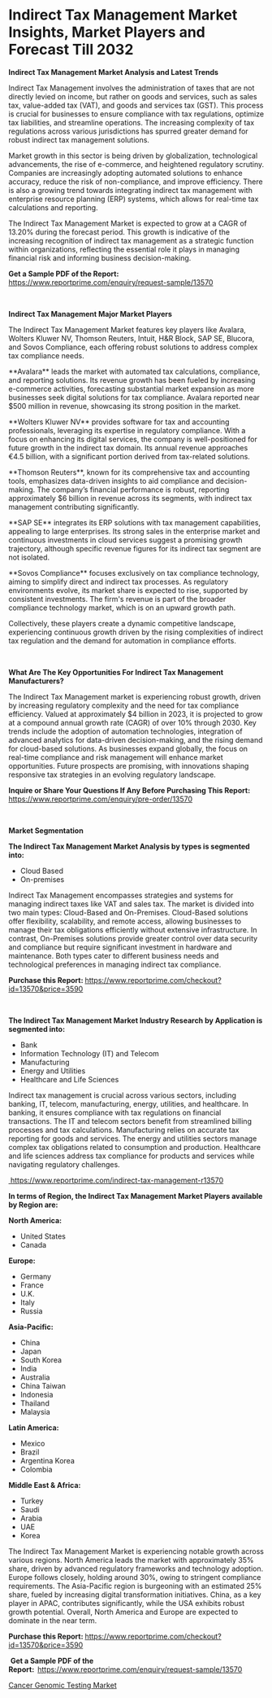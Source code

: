 <p><h1>Indirect Tax Management Market Insights, Market Players and Forecast Till 2032</h1></p><p><strong>Indirect Tax Management Market Analysis and Latest Trends</strong></p>
<p><p>Indirect Tax Management involves the administration of taxes that are not directly levied on income, but rather on goods and services, such as sales tax, value-added tax (VAT), and goods and services tax (GST). This process is crucial for businesses to ensure compliance with tax regulations, optimize tax liabilities, and streamline operations. The increasing complexity of tax regulations across various jurisdictions has spurred greater demand for robust indirect tax management solutions.</p><p>Market growth in this sector is being driven by globalization, technological advancements, the rise of e-commerce, and heightened regulatory scrutiny. Companies are increasingly adopting automated solutions to enhance accuracy, reduce the risk of non-compliance, and improve efficiency. There is also a growing trend towards integrating indirect tax management with enterprise resource planning (ERP) systems, which allows for real-time tax calculations and reporting.</p><p>The Indirect Tax Management Market is expected to grow at a CAGR of 13.20% during the forecast period. This growth is indicative of the increasing recognition of indirect tax management as a strategic function within organizations, reflecting the essential role it plays in managing financial risk and informing business decision-making.</p></p>
<p><strong>Get a Sample PDF of the Report:&nbsp;</strong> <a href="https://www.reportprime.com/enquiry/request-sample/13570?utm_campaign=3571&utm_medium=2&utm_source=Github&utm_content=ia&utm_term=20032025&utm_id=indirect-tax-management">https://www.reportprime.com/enquiry/request-sample/13570</a></p>
<p>&nbsp;</p>
<p><strong>Indirect Tax Management Major Market Players</strong></p>
<p><p>The Indirect Tax Management Market features key players like Avalara, Wolters Kluwer NV, Thomson Reuters, Intuit, H&R Block, SAP SE, Blucora, and Sovos Compliance, each offering robust solutions to address complex tax compliance needs. </p><p>**Avalara** leads the market with automated tax calculations, compliance, and reporting solutions. Its revenue growth has been fueled by increasing e-commerce activities, forecasting substantial market expansion as more businesses seek digital solutions for tax compliance. Avalara reported near $500 million in revenue, showcasing its strong position in the market.</p><p>**Wolters Kluwer NV** provides software for tax and accounting professionals, leveraging its expertise in regulatory compliance. With a focus on enhancing its digital services, the company is well-positioned for future growth in the indirect tax domain. Its annual revenue approaches €4.5 billion, with a significant portion derived from tax-related solutions.</p><p>**Thomson Reuters**, known for its comprehensive tax and accounting tools, emphasizes data-driven insights to aid compliance and decision-making. The company’s financial performance is robust, reporting approximately $6 billion in revenue across its segments, with indirect tax management contributing significantly.</p><p>**SAP SE** integrates its ERP solutions with tax management capabilities, appealing to large enterprises. Its strong sales in the enterprise market and continuous investments in cloud services suggest a promising growth trajectory, although specific revenue figures for its indirect tax segment are not isolated.</p><p>**Sovos Compliance** focuses exclusively on tax compliance technology, aiming to simplify direct and indirect tax processes. As regulatory environments evolve, its market share is expected to rise, supported by consistent investments. The firm's revenue is part of the broader compliance technology market, which is on an upward growth path.</p><p>Collectively, these players create a dynamic competitive landscape, experiencing continuous growth driven by the rising complexities of indirect tax regulation and the demand for automation in compliance efforts.</p></p>
<p>&nbsp;</p>
<p><strong>What Are The Key Opportunities For Indirect Tax Management Manufacturers?</strong></p>
<p><p>The Indirect Tax Management market is experiencing robust growth, driven by increasing regulatory complexity and the need for tax compliance efficiency. Valued at approximately $4 billion in 2023, it is projected to grow at a compound annual growth rate (CAGR) of over 10% through 2030. Key trends include the adoption of automation technologies, integration of advanced analytics for data-driven decision-making, and the rising demand for cloud-based solutions. As businesses expand globally, the focus on real-time compliance and risk management will enhance market opportunities. Future prospects are promising, with innovations shaping responsive tax strategies in an evolving regulatory landscape.</p></p>
<p><strong>Inquire or Share Your Questions If Any Before Purchasing This Report:</strong> <a href="https://www.reportprime.com/enquiry/pre-order/13570?utm_campaign=3571&utm_medium=2&utm_source=Github&utm_content=ia&utm_term=20032025&utm_id=indirect-tax-management">https://www.reportprime.com/enquiry/pre-order/13570</a></p>
<p>&nbsp;</p>
<p><strong>Market Segmentation</strong></p>
<p><strong>The Indirect Tax Management Market Analysis by types is segmented into:</strong></p>
<p><ul><li>Cloud Based</li><li>On-premises</li></ul></p>
<p><p>Indirect Tax Management encompasses strategies and systems for managing indirect taxes like VAT and sales tax. The market is divided into two main types: Cloud-Based and On-Premises. Cloud-Based solutions offer flexibility, scalability, and remote access, allowing businesses to manage their tax obligations efficiently without extensive infrastructure. In contrast, On-Premises solutions provide greater control over data security and compliance but require significant investment in hardware and maintenance. Both types cater to different business needs and technological preferences in managing indirect tax compliance.</p></p>
<p><strong>Purchase this Report:&nbsp;</strong><a href="https://www.reportprime.com/checkout?id=13570&price=3590&utm_campaign=3571&utm_medium=2&utm_source=Github&utm_content=ia&utm_term=20032025&utm_id=indirect-tax-management">https://www.reportprime.com/checkout?id=13570&price=3590</a></p>
<p>&nbsp;</p>
<p><strong>The Indirect Tax Management Market Industry Research by Application is segmented into:</strong></p>
<p><ul><li>Bank</li><li>Information Technology (IT) and Telecom</li><li>Manufacturing</li><li>Energy and Utilities</li><li>Healthcare and Life Sciences</li></ul></p>
<p><p>Indirect tax management is crucial across various sectors, including banking, IT, telecom, manufacturing, energy, utilities, and healthcare. In banking, it ensures compliance with tax regulations on financial transactions. The IT and telecom sectors benefit from streamlined billing processes and tax calculations. Manufacturing relies on accurate tax reporting for goods and services. The energy and utilities sectors manage complex tax obligations related to consumption and production. Healthcare and life sciences address tax compliance for products and services while navigating regulatory challenges.</p></p>
<p><a href="https://www.reportprime.com/indirect-tax-management-r13570?utm_campaign=3571&utm_medium=2&utm_source=Github&utm_content=ia&utm_term=20032025&utm_id=indirect-tax-management">&nbsp;https://www.reportprime.com/indirect-tax-management-r13570</a></p>
<p><strong>In terms of Region, the Indirect Tax Management Market Players available by Region are:</strong></p>
<p>
    <p> <strong> North America: </strong>
        <ul>
            <li>United States</li>
            <li>Canada</li>
        </ul>
        </p> 
    <p> <strong> Europe: </strong>
        <ul>
            <li>Germany</li>
            <li>France</li>
            <li>U.K.</li>
            <li>Italy</li>
            <li>Russia</li>
        </ul>
        </p> 
    <p> <strong> Asia-Pacific: </strong>
        <ul>
            <li>China</li>
            <li>Japan</li>
            <li>South Korea</li>
            <li>India</li>
            <li>Australia</li>
            <li>China Taiwan</li>
            <li>Indonesia</li>
            <li>Thailand</li>
            <li>Malaysia</li>
        </ul>
        </p> 
    <p> <strong> Latin America: </strong>
        <ul>
            <li>Mexico</li>
            <li>Brazil</li>
            <li>Argentina Korea</li>
            <li>Colombia</li>
        </ul>
        </p> 
    <p> <strong> Middle East & Africa: </strong>
        <ul>
            <li>Turkey</li>
            <li>Saudi</li>
            <li>Arabia</li>
            <li>UAE</li>
            <li>Korea</li>
        </ul>
    </p>
    </p>
<p><p>The Indirect Tax Management Market is experiencing notable growth across various regions. North America leads the market with approximately 35% share, driven by advanced regulatory frameworks and technology adoption. Europe follows closely, holding around 30%, owing to stringent compliance requirements. The Asia-Pacific region is burgeoning with an estimated 25% share, fueled by increasing digital transformation initiatives. China, as a key player in APAC, contributes significantly, while the USA exhibits robust growth potential. Overall, North America and Europe are expected to dominate in the near term.</p></p>
<p><strong>Purchase this Report: </strong><a href="https://www.reportprime.com/checkout?id=13570&price=3590&utm_campaign=3571&utm_medium=2&utm_source=Github&utm_content=ia&utm_term=20032025&utm_id=indirect-tax-management">https://www.reportprime.com/checkout?id=13570&price=3590</a></p>
<p>&nbsp;<strong>Get a Sample PDF of the Report:&nbsp;&nbsp;</strong><a href="https://www.reportprime.com/enquiry/request-sample/13570?utm_campaign=3571&utm_medium=2&utm_source=Github&utm_content=ia&utm_term=20032025&utm_id=indirect-tax-management">https://www.reportprime.com/enquiry/request-sample/13570</a></p>
<p><strong></strong></p>
<p><p><a href="https://github.com/haajipauget/Market-Research-Report-List-1/blob/main/cancer-genomic-testing-market.md?utm_campaign=3571&utm_medium=2&utm_source=Github&utm_content=ia&utm_term=20032025&utm_id=indirect-tax-management">Cancer Genomic Testing Market</a></p></p>